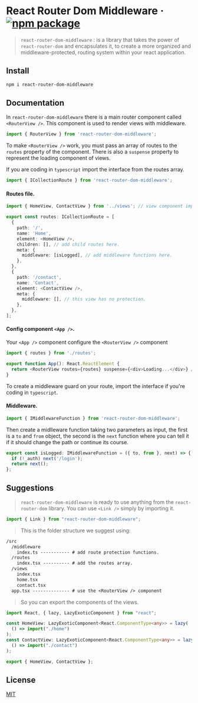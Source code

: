 # **React Router Dom Middleware** &middot; [![npm package][npm-badge]][npm]

[npm-badge]: https://img.shields.io/npm/v/react-router-dom-middleware
[npm]: https://www.npmjs.com/package/react-router-dom-middleware

> `react-router-dom-middleware` : is a library that takes the power of `react-router-dom` and encapsulates it, to create a more organized and middleware-protected, routing system within your react application.

## Install

```bash
npm i react-router-dom-middleware
```

## **Documentation**

In `react-router-dom-middleware` there is a main router component called `<RouterView />`. This component is used to render views with middleware.

```typescript
import { RouterView } from 'react-router-dom-middleware';
```

To make `<RouterView />` work, you must pass an array of routes to the `routes` property of the component. There is also a `suspense` property to represent the loading component of views.

If you are coding in `typescript` import the interface from the routes array.

```typescript
import { ICollectionRoute } from 'react-router-dom-middleware';
```

#### **Routes file.**

```typescript
import { HomeView, ContactView } from '../views'; // view component import.

export const routes: ICollectionRoute = [
  {
    path: '/',
    name: 'Home',
    element: <HomeView />,
    children: [], // add child routes here.
    meta: {
      middleware: [isLogged], // add middleware functions here.
    },
  },
  {
    path: '/contact',
    name: 'Contact',
    element: <ContactView />,
    meta: {
      middleware: [], // this view has no protection.
    },
  },
];
```

#### **Config component `<App />`.**

Your `<App />` component configure the `<RouterView />` component

```typescript
import { routes } from './routes';

export function App(): React.ReactElement {
  return <RouterView routes={routes} suspense={<div>Loading...</div>} />;
}
```

To create a middleware guard on your route, import the interface if you're coding in `typescript`.

#### **Middleware.**

```typescript
import { IMiddlewareFunction } from 'react-router-dom-middleware';
```

Then create a midlleware function taking two parameters as input, the first is a `to` and `from` object, the second is the `next` function where you can tell it if it should change the path or continue its course.

```typescript
export const isLogged: IMiddlewareFunction = ({ to, from }, next) => {
  if (!_auth) next('/login');
  return next();
};
```

## Suggestions

> `react-router-dom-middleware` is ready to use anything from the `react-router-dom` library. You can use `<Link />` simply by importing it.

```typescript
import { Link } from "react-router-dom-middleware";
```

> This is the folder structure we suggest using:

```txt
/src
  /middleware
    index.ts ----------- # add route protection functions.
  /routes
    index.tsx ---------- # add the routes array.
  /views
    index.tsx
    home.tsx
    contact.tsx
  app.tsx -------------- # use the <RouterView /> component

```

> So you can export the components of the views.

```typescript
import React, { lazy, LazyExoticComponent } from "react";

const HomeView: LazyExoticComponent<React.ComponentType<any>> = lazy(
  () => import("./home")
);
const ContactView: LazyExoticComponent<React.ComponentType<any>> = lazy(
  () => import("./contact")
);

export { HomeView, ContactView };
```

## License

[MIT](LICENSE)
